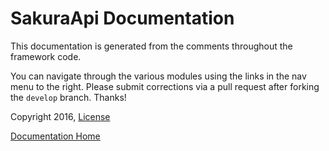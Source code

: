 # SakuraApi Documentation

This documentation is generated from the comments throughout the framework code.

You can navigate through the various modules using the links in the nav menu
to the right. Please submit corrections via a pull request after forking 
the `develop` branch. Thanks!

Copyright 2016, [License](https://github.com/sakuraapi/api/blob/develop/LICENSE)

[Documentation Home](https://sakuraapi.github.io/docs-core/)
